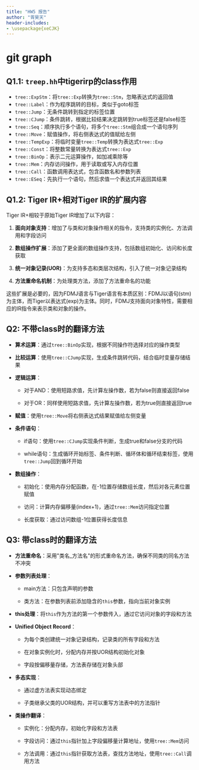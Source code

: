 ```yaml
---
title: "HW5 报告"
author: "胥昊天"
header-includes:
- \usepackage{xeCJK}
---
```


# git graph

## Q1.1: `treep.hh`中tigerirp的class作用

- `tree::ExpStm`：将`tree::Exp`转换为`tree::Stm`，忽略表达式的返回值
- `tree::Label`：作为程序跳转的目标，类似于goto标签
- `tree::Jump`：无条件跳转到指定的标签位置
- `tree::CJump`：条件跳转，根据比较结果决定跳转到true标签还是false标签
- `tree::Seq`：顺序执行多个语句，将多个`tree::Stm`组合成一个语句序列
- `tree::Move`：赋值操作，将右侧表达式的值赋给左侧
- `tree::TempExp`：将临时变量`tree::Temp`转换为表达式`tree::Exp`
- `tree::Const`：将整数常量转换为表达式`tree::Exp`
- `tree::BinOp`：表示二元运算操作，如加减乘除等
- `tree::Mem`：内存访问操作，用于读取或写入内存位置
- `tree::Call`：函数调用表达式，包含函数名和参数列表
- `tree::ESeq`：先执行一个语句，然后求值一个表达式并返回其结果

## Q1.2: Tiger IR+相对Tiger IR的扩展内容

Tiger IR+相较于原始Tiger IR增加了以下内容：

1. **面向对象支持**：增加了与类和对象操作相关的指令，支持类的实例化、方法调用和字段访问

2. **数组操作扩展**：添加了更全面的数组操作支持，包括数组初始化、访问和长度获取

3. **统一对象记录(UOR)**：为支持多态和类层次结构，引入了统一对象记录结构

4. **方法重命名机制**：为处理类方法，添加了方法重命名的功能

这些扩展是必要的，因为FDMJ语言与Tiger语言有本质区别：FDMJ以语句(stm)为主体，而Tiger以表达式(exp)为主体。同时，FDMJ支持面向对象特性，需要相应的IR指令来表示类和对象的操作。

## Q2: 不带class时的翻译方法

- **算术运算**：通过`tree::BinOp`实现，根据不同操作符选择对应的操作类型
  
- **比较运算**：使用`tree::CJump`实现，生成条件跳转代码，结合临时变量存储结果

- **逻辑运算**：

  - 对于AND：使用短路求值，先计算左操作数，若为false则直接返回false

  - 对于OR：同样使用短路求值，先计算左操作数，若为true则直接返回true

- **赋值**：使用`tree::Move`将右侧表达式结果赋值给左侧变量

- **条件语句**：

  - if语句：使用`tree::CJump`实现条件判断，生成true和false分支的代码

  - while语句：生成循环开始标签、条件判断、循环体和循环结束标签，使用`tree::Jump`回到循环开始

- **数组操作**：

  - 初始化：使用内存分配函数，在-1位置存储数组长度，然后对各元素位置赋值

  - 访问：计算内存偏移量(index+1)，通过`tree::Mem`访问指定位置

  - 长度获取：通过访问数组-1位置获得长度信息

## Q3: 带class时的翻译方法

- **方法重命名**：采用"类名_方法名"的形式重命名方法，确保不同类的同名方法不冲突

- **参数列表处理**：

  - main方法：只包含声明的参数

  - 类方法：在参数列表前添加隐含的`this`参数，指向当前对象实例

- **this处理**：将`this`作为方法的第一个参数传入，通过它访问对象的字段和方法

- **Unified Object Record**：

  - 为每个类创建统一对象记录结构，记录类的所有字段和方法

  - 在对象实例化时，分配内存并按UOR结构初始化对象

  - 字段按偏移量存储，方法表存储在对象头部

- **多态实现**：

  - 通过虚方法表实现动态绑定

  - 子类继承父类的UOR结构，并可以重写方法表中的方法指针

- **类操作翻译**：
  - 实例化：分配内存，初始化字段和方法表

  - 字段访问：通过`this`指针加上字段偏移量计算地址，使用`tree::Mem`访问

  - 方法调用：通过`this`指针获取方法表，查找方法地址，使用`tree::Call`调用方法